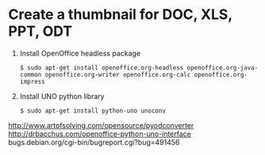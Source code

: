 Create a thumbnail for DOC, XLS, PPT, ODT
==========================================

1. Install OpenOffice headless package

    ```
    $ sudo apt-get install openoffice.org-headless openoffice.org-java-common openoffice.org-writer openoffice.org-calc openoffice.org-impress
    ```

2. Install UNO python library

    ```
    $ sudo apt-get install python-uno unoconv
    ```

http://www.artofsolving.com/opensource/pyodconverter
http://drbacchus.com/openoffice-python-uno-interface
bugs.debian.org/cgi-bin/bugreport.cgi?bug=491456